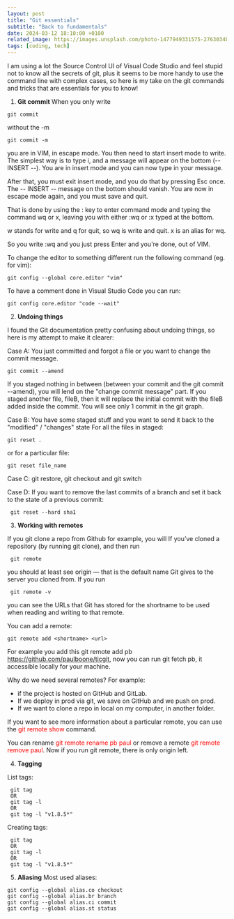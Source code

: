 ```yaml
---
layout: post
title: "Git essentials"
subtitle: "Back to fundamentals"
date: 2024-03-12 18:10:00 +0100
related_image: https://images.unsplash.com/photo-1477949331575-2763034b5fb5?q=80&w=2070&auto=format&fit=crop&ixlib=rb-4.0.3&ixid=M3wxMjA3fDB8MHxwaG90by1wYWdlfHx8fGVufDB8fHx8fA%3D%3D
tags: [coding, tech]
---
```


I am using a lot the Source Control UI of Visual Code Studio and feel stupid not to know all the secrets of git, plus it seems to be more handy to use the command line with complex cases, so here is my take on the git commands and tricks that are essentials for you to know!

1. **Git commit**
   When you only write

```shell
git commit
```

without the -m

```shell
git commit -m
```

you are in VIM, in escape mode. You then need to start insert mode to write. The simplest way is to type i, and a message will appear on the bottom (-- INSERT --). You are in insert mode and you can now type in your message.

After that, you must exit insert mode, and you do that by pressing Esc once. The -- INSERT -- message on the bottom should vanish. You are now in escape mode again, and you must save and quit.

That is done by using the : key to enter command mode and typing the command wq or x, leaving you with either :wq or :x typed at the bottom.

w stands for write and q for quit, so wq is write and quit. x is an alias for wq.

So you write :wq and you just press Enter and you're done, out of VIM.

To change the editor to something different run the following command (eg. for vim):

```shell
git config --global core.editor "vim"
```

To have a comment done in Visual Studio Code you can run:

```shell
git config core.editor "code --wait"
```

2. **Undoing things**

I found the Git documentation pretty confusing about undoing things, so here is my attempt to make it clearer:

Case A: You just committed and forgot a file or you want to change the commit message.

```shell
git commit --amend
```

If you staged nothing in between (between your commit and the git commit --amend), you will lend on the "change commit message" part.
If you staged another file, fileB, then it will replace the initial commit with the fileB added inside the commit. You will see only 1 commit in the git graph.

Case B: You have some staged stuff and you want to send it back to the "modified" / "changes" state
For all the files in staged:

```shell
git reset .
```

or for a particular file:

```shell
git reset file_name
```

Case C: git restore, git checkout and git switch

Case D: If you want to remove the last commits of a branch and set it back to the state of a previous commit:

```shell
 git reset --hard sha1
```

3. **Working with remotes**

If you git clone a repo from Github for example, you will
If you’ve cloned a repository (by running git clone), and then run

```shell
 git remote
```

you should at least see origin — that is the default name Git gives to the server you cloned from.
If you run

```shell
 git remote -v
```

you can see the URLs that Git has stored for the shortname to be used when reading and writing to that remote.

You can add a remote:

```shell
git remote add <shortname> <url>
```

For example you add this git remote add pb https://github.com/paulboone/ticgit, now you can run git fetch pb, it accessible locally for your machine.

Why do we need several remotes? For example:

- if the project is hosted on GitHub and GitLab.
- If we deploy in prod via git, we save on GitHub and we push on prod.
- If we want to clone a repo in local on my computer, in another folder.

If you want to see more information about a particular remote, you can use the <span style="color:red">git remote show <remote></span> command.

You can rename <span style="color:red">git remote rename pb paul</span> or remove a remote <span style="color:red">git remote remove paul</span>. Now if you run git remote, there is only origin left.

4. **Tagging**

List tags:

```shell
 git tag
 OR
 git tag -l
 OR
 git tag -l "v1.8.5*"
```

Creating tags:

```shell
 git tag
 OR
 git tag -l
 OR
 git tag -l "v1.8.5*"
```

5. **Aliasing**
   Most used aliases:

```shell
git config --global alias.co checkout
git config --global alias.br branch
git config --global alias.ci commit
git config --global alias.st status
```
